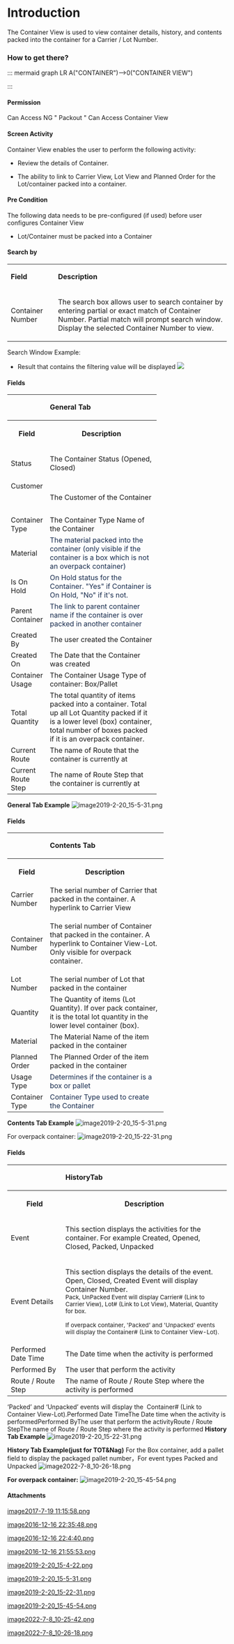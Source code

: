 # Introduction


The Container View is used to view container details, history, and contents packed into the container for a Carrier / Lot Number.


### How to get there?



::: mermaid
graph LR
A("CONTAINER")-->0("CONTAINER VIEW")

:::


#### Permission


Can Access NG " Packout " Can Access Container View


#### Screen Activity


Container View enables the user to perform the following activity:

- Review the details of Container.

- The ability to link to Carrier View, Lot View and Planned Order for the Lot/container packed into a container.



#### Pre Condition


The following data needs to be pre-configured (if used) before user configures Container View

- Lot/Container must be packed into a Container




#### Search by 


<table class="wrapped confluenceTable"><colgroup><col /><col /></colgroup><tbody><tr><td class="highlight confluenceTd"><p><strong>Field</strong></p></td><td class="highlight confluenceTd"><p><strong>Description</strong></p></td></tr><tr><td colspan="1" class="confluenceTd">Container Number</td><td colspan="1" class="confluenceTd"><p>The search box allows user to search container by entering partial or exact match of Container Number. Partial match will prompt search window.<br />Display the selected Container Number to view.</p></td></tr></tbody></table>


Search Window Example:

- Result that contains the filtering value will be displayed
![](/.attachments/29917815.png)




#### Fields



<table class="relative-table wrapped confluenceTable" style="width: 67.9639%;"><colgroup><col style="width: 18.0143%;" /><col style="width: 81.8833%;" /></colgroup><tbody><tr><td class="confluenceTd"><p><br /></p></td><td class="confluenceTd"><p><strong>General Tab</strong></p></td></tr><tr><th class="confluenceTh"><p>Field</p></th><th class="confluenceTh"><p>Description</p></th></tr><tr><td class="confluenceTd"><p>Status</p></td><td class="confluenceTd"><p>The Container Status (Opened, Closed)</p></td></tr><tr><td class="confluenceTd">Customer<p><br /></p></td><td class="confluenceTd"><span>The Customer of the Container</span></td></tr><tr><td colspan="1" class="confluenceTd">Container Type</td><td colspan="1" class="confluenceTd">The Container Type Name of the Container</td></tr><tr><td colspan="1" class="confluenceTd">Material</td><td colspan="1" class="confluenceTd"><span style="color: rgb(23,43,77);">The material packed into the container (only visible if the container is a box which is not an overpack container)</span></td></tr><tr><td colspan="1" class="confluenceTd">Is On Hold</td><td colspan="1" class="confluenceTd"><span style="color: rgb(23,43,77);">On Hold status for the Container. "Yes" if Container is On Hold, "No" if it's not.</span></td></tr><tr><td colspan="1" class="confluenceTd">Parent Container</td><td colspan="1" class="confluenceTd"><span style="color: rgb(23,43,77);">The link to parent container name if the container is over packed in another container</span></td></tr><tr><td colspan="1" class="confluenceTd">Created By</td><td colspan="1" class="confluenceTd">The user created the Container</td></tr><tr><td colspan="1" class="confluenceTd">Created On</td><td colspan="1" class="confluenceTd"><span>The Date that the Container was created</span></td></tr><tr><td colspan="1" class="confluenceTd">Container Usage</td><td colspan="1" class="confluenceTd">The Container Usage Type of container: Box/Pallet</td></tr><tr><td colspan="1" class="confluenceTd">Total Quantity</td><td colspan="1" class="confluenceTd">The total quantity of items packed into a container. Total up all Lot Quantity packed if it is a lower level (box) container, total number of boxes packed if it is an overpack container.</td></tr><tr><td colspan="1" class="confluenceTd">Current Route</td><td colspan="1" class="confluenceTd">The name of Route that the container is currently at</td></tr><tr><td colspan="1" class="confluenceTd">Current Route Step</td><td colspan="1" class="confluenceTd">The name of Route Step that the container is currently at</td></tr></tbody></table>


**General Tab Example** 
![image2019-2-20_15-5-31.png](/.attachments/44761218.png)





#### Fields



<table class="relative-table wrapped confluenceTable" style="width: 71.1605%;"><colgroup><col style="width: 16.0313%;" /><col style="width: 83.9101%;" /></colgroup><tbody><tr><td class="confluenceTd"><p><br /></p></td><td class="confluenceTd"><p><strong>Contents Tab</strong></p></td></tr><tr><th class="confluenceTh"><p>Field</p></th><th class="confluenceTh"><p>Description</p></th></tr><tr><td class="confluenceTd">Carrier Number</td><td class="confluenceTd">The serial number of Carrier that packed in the container. A hyperlink to Carrier View</td></tr><tr><td colspan="1" class="confluenceTd">Container Number</td><td colspan="1" class="confluenceTd"><p><span style="letter-spacing: 0.0px;">The serial number of Container that packed in the container. A hyperlink to Container View-Lot. Only visible for overpack container.</span></p></td></tr><tr><td colspan="1" class="confluenceTd">Lot Number</td><td colspan="1" class="confluenceTd">The serial number of Lot that packed in the container</td></tr><tr><td colspan="1" class="confluenceTd">Quantity</td><td colspan="1" class="confluenceTd">The Quantity of items (Lot Quantity). If over pack container, it is the total lot quantity in the lower level container (box).</td></tr><tr><td colspan="1" class="confluenceTd">Material</td><td colspan="1" class="confluenceTd">The Material Name of the item packed in the container</td></tr><tr><td colspan="1" class="confluenceTd">Planned Order</td><td colspan="1" class="confluenceTd">The Planned Order of the item packed in the container</td></tr><tr><td colspan="1" class="confluenceTd">Usage Type</td><td colspan="1" class="confluenceTd"><span style="color: rgb(23,43,77);">Determines if the container is a box or pallet</span></td></tr><tr><td colspan="1" class="confluenceTd">Container Type</td><td colspan="1" class="confluenceTd"><span style="color: rgb(23,43,77);">Container Type used to create the Container</span></td></tr></tbody></table>

**Contents Tab Example** 
![image2019-2-20_15-5-31.png](/.attachments/29917817.png)


For overpack container:
![image2019-2-20_15-22-31.png](/.attachments/44761219.png)





#### Fields



<table class="wrapped confluenceTable"><colgroup><col /><col /></colgroup><tbody><tr><td class="confluenceTd"><p><br /></p></td><td class="confluenceTd"><p><strong>HistoryTab</strong></p></td></tr><tr><th class="confluenceTh"><p>Field</p></th><th class="confluenceTh"><p>Description</p></th></tr><tr><td class="confluenceTd">Event</td><td class="confluenceTd"><p>This section displays the activities for the container. For example Created, Opened, Closed, Packed, Unpacked </p></td></tr><tr><td colspan="1" class="confluenceTd">Event Details</td><td colspan="1" class="confluenceTd"><p>This section displays the details of the event. <br />Open, Closed, Created Event will display Container Number. <br /><span style="background-color: transparent;font-size: 10.0pt;">Pack, UnPacked Event will display Carrier# (Link to Carrier View), Lot# (Link to Lot View), Material, Quantity for box. </span></p><p><span style="background-color: transparent;font-size: 10.0pt;">If overpack container, <span style="color: rgb(34,34,34);">'Packed' and 'Unpacked' events will display the </span>Container# (Link to Container View-Lot).</span></p></td></tr><tr><td colspan="1" class="confluenceTd">Performed Date Time</td><td colspan="1" class="confluenceTd">The Date time when the activity is performed</td></tr><tr><td colspan="1" class="confluenceTd">Performed By</td><td colspan="1" class="confluenceTd">The user that perform the activity</td></tr><tr><td colspan="1" class="confluenceTd">Route / Route Step</td><td colspan="1" class="confluenceTd">The name of Route / Route Step where the activity is performed</td></tr></tbody></table>



‘Packed’ and ‘Unpacked’ events will display the 
Container# (Link to Container View-Lot).Performed Date TimeThe Date time when the activity is performedPerformed ByThe user that perform the activityRoute / Route StepThe name of Route / Route Step where the activity is performed
**History Tab Example** 
![image2019-2-20_15-22-31.png](/.attachments/29917816.png)



**History Tab Example(just for TOT&Nag)** 
For the Box container, add a pallet field to display the packaged pallet number，For event types Packed and Unpacked
![image2022-7-8_10-26-18.png](/.attachments/120750929.png)




**For overpack container:** 
![image2019-2-20_15-45-54.png](/.attachments/44761224.png)




#### Attachments

[image2017-7-19 11:15:58.png](/.attachments/29917815.png)
[image2016-12-16 22:35:48.png](/.attachments/29917816.png)
[image2016-12-16 22:4:40.png](/.attachments/29917817.png)
[image2016-12-16 21:55:53.png](/.attachments/29917818.png)
[image2019-2-20_15-4-22.png](/.attachments/44761217.png)
[image2019-2-20_15-5-31.png](/.attachments/44761218.png)
[image2019-2-20_15-22-31.png](/.attachments/44761219.png)
[image2019-2-20_15-45-54.png](/.attachments/44761224.png)
[image2022-7-8_10-25-42.png](/.attachments/120750928.png)
[image2022-7-8_10-26-18.png](/.attachments/120750929.png)
